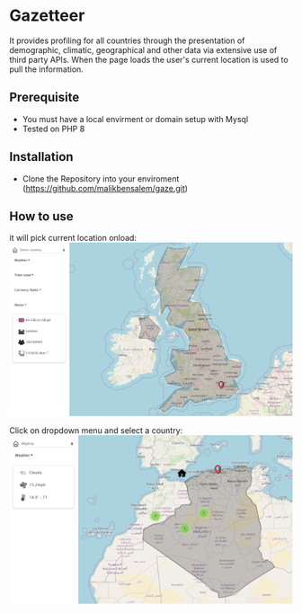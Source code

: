 # Gazetteer
 
It provides profiling for all countries through the presentation of demographic, climatic, geographical and other data via extensive use of third party APIs. When the page loads the user's current location is used to pull the information.

## Prerequisite

- You must have a local envirment or domain setup with Mysql
- Tested on PHP 8

## Installation

- Clone the Repository into your enviroment (https://github.com/malikbensalem/gaze.git)

## How to use

it will pick current location onload:
![load](img/load.png)

Click on dropdown menu and select a country:
![selected](img/dropdown.png)
